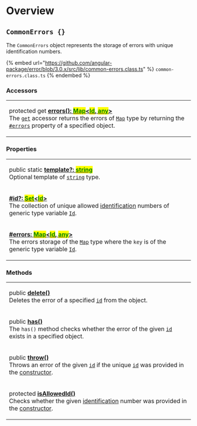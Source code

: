 # Overview

## `CommonErrors {}`

The `CommonErrors` object represents the storage of errors with unique identification numbers.

{% embed url="https://github.com/angular-package/error/blob/3.0.x/src/lib/common-errors.class.ts" %}
`common-errors.class.ts`
{% endembed %}

### **Accessors**

|                                                                                                                                                                                                                                                                                                                                                                                                                                                                                                                                                                                                                                                                                                            |
| ---------------------------------------------------------------------------------------------------------------------------------------------------------------------------------------------------------------------------------------------------------------------------------------------------------------------------------------------------------------------------------------------------------------------------------------------------------------------------------------------------------------------------------------------------------------------------------------------------------------------------------------------------------------------------------------------------------- |
| <p>protected get <a href="accessors/get-errors.md"><strong>errors(): </strong><mark style="color:green;"><strong>Map</strong></mark><strong>&#x3C;</strong><mark style="color:green;"><strong>Id</strong></mark><strong>, </strong><mark style="color:green;"><strong>any</strong></mark><strong>></strong></a><br>The <a href="https://developer.mozilla.org/en-US/docs/Web/JavaScript/Reference/Functions/get"><code>get</code></a> accessor returns the errors of <a href="https://developer.mozilla.org/en-US/docs/Web/JavaScript/Reference/Global_Objects/Map"><code>Map</code></a> type by returning the <a href="properties/errors.md"><code>#errors</code></a> property of a specified object.</p> |

### Properties

|                                                                                                                                                                                                                                                                                                                                                                                                                                                                                                                                                                                                |
| ---------------------------------------------------------------------------------------------------------------------------------------------------------------------------------------------------------------------------------------------------------------------------------------------------------------------------------------------------------------------------------------------------------------------------------------------------------------------------------------------------------------------------------------------------------------------------------------------- |
| <p>public static <a href="properties/static-template.md"><strong>template?: </strong><mark style="color:green;"><strong>string</strong></mark></a><br>Optional template of <a href="https://www.typescriptlang.org/docs/handbook/basic-types.html#string"><code>string</code></a> type.</p>                                                                                                                                                                                                                                                                                                    |
| <p><strong></strong><a href="properties/id.md"><strong>#id?: </strong><mark style="color:green;"><strong>Set</strong></mark><strong>&#x3C;</strong><mark style="color:green;"><strong>Id</strong></mark><strong>></strong></a><strong></strong><br><strong></strong>The collection of unique allowed <a href="../getting-started/basic-concepts.md#unique-identification">identification</a> numbers of generic type variable <a href="v-generic-type-variables.md#wrap-opening"><code>Id</code></a>.</p>                                                                                      |
| <p><strong></strong><a href="properties/errors.md"><strong>#errors: </strong><mark style="color:green;"><strong>Map</strong></mark><strong>&#x3C;</strong><mark style="color:green;"><strong>Id</strong></mark><strong>, </strong><mark style="color:green;"><strong>any</strong></mark><strong>></strong></a><br>The errors storage of the <a href="https://developer.mozilla.org/en-US/docs/Web/JavaScript/Reference/Global_Objects/Map"><code>Map</code></a> type where the <code>key</code> is of the generic type variable <a href="v-generic-type-variables.md"><code>Id</code></a>.</p> |

### Methods

|                                                                                                                                                                                                                                                                                                                                    |
| ---------------------------------------------------------------------------------------------------------------------------------------------------------------------------------------------------------------------------------------------------------------------------------------------------------------------------------- |
| <p>public <a href="methods/delete.md"><strong>delete()</strong></a><strong></strong><br><strong></strong>Deletes the error of a specified <a href="overview.md#id-errorid"><code>id</code></a> from the object.</p>                                                                                                                |
| <p>public <a href="methods/has.md"><strong>has()</strong></a><strong></strong><br><strong></strong>The <code>has()</code> method checks whether the error of the given <a href="methods/has.md#id-errorid"><code>id</code></a> exists in a specified object.</p>                                                                   |
| <p>public <a href="methods/throw.md"><strong>throw()</strong></a><strong></strong><br><strong></strong>Throws an error of the given <a href="overview.md#id-errorid"><code>id</code></a> if the unique <a href="v-constructor.md#...id-id"><code>id</code></a> was provided in the <a href="v-constructor.md">constructor</a>.</p> |
| <p>protected <a href="methods/isallowedid.md"><strong>isAllowedId()</strong></a><strong></strong><br><strong></strong>Checks whether the given <a href="../getting-started/basic-concepts.md#unique-identification">identification</a> number was provided in the <a href="v-constructor.md">constructor</a>.</p>                  |
